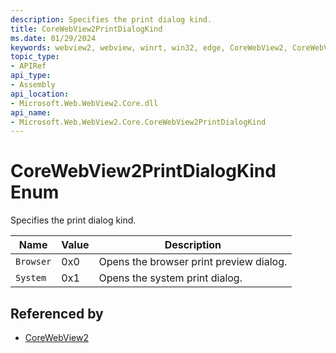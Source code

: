 ```yaml
---
description: Specifies the print dialog kind.
title: CoreWebView2PrintDialogKind
ms.date: 01/29/2024
keywords: webview2, webview, winrt, win32, edge, CoreWebView2, CoreWebView2Controller, browser control, edge html, CoreWebView2PrintDialogKind
topic_type:
- APIRef
api_type:
- Assembly
api_location:
- Microsoft.Web.WebView2.Core.dll
api_name:
- Microsoft.Web.WebView2.Core.CoreWebView2PrintDialogKind
---
```


# CoreWebView2PrintDialogKind Enum

Specifies the print dialog kind.

| Name |  Value | Description |
|--|--|--|
|`Browser` | 0x0  |  Opens the browser print preview dialog.|
|`System` | 0x1  |  Opens the system print dialog.|


## Referenced by

- [CoreWebView2](corewebview2.md)
